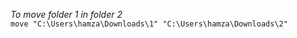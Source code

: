 *To move folder 1 in folder 2*  
```move "C:\Users\hamza\Downloads\1" "C:\Users\hamza\Downloads\2"```

